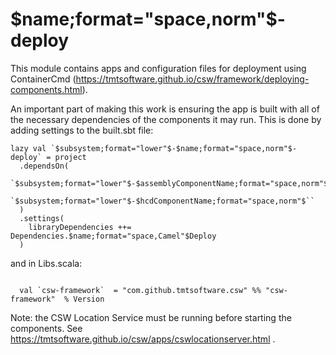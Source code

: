# $name;format="space,norm"$-deploy

This module contains apps and configuration files for deployment using 
ContainerCmd (https://tmtsoftware.github.io/csw/framework/deploying-components.html).

An important part of making this work is ensuring the app is built with all of the necessary dependencies of the components it may run. 
This is done by adding settings to the built.sbt file:

```
lazy val `$subsystem;format="lower"$-$name;format="space,norm"$-deploy` = project
  .dependsOn(
    `$subsystem;format="lower"$-$assemblyComponentName;format="space,norm"$`,
    `$subsystem;format="lower"$-$hcdComponentName;format="space,norm"$``
  )
  .settings(
    libraryDependencies ++= Dependencies.$name;format="space,Camel"$Deploy
  )
```

and in Libs.scala:

```

  val `csw-framework`  = "com.github.tmtsoftware.csw" %% "csw-framework"  % Version

```

Note: the CSW Location Service must be running before starting the components.
See https://tmtsoftware.github.io/csw/apps/cswlocationserver.html .
